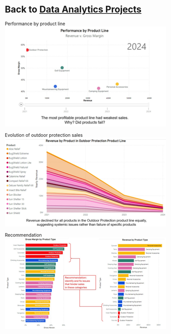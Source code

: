 # **Back to [Data Analytics Projects](<../../README.md>)**



Performance by product line\
![](<Performance by product line.jpg>)

Evolution of outdoor protection sales\
![](<Evolution of Outdoor Protection sales.jpg>)

Recommendation\
![](<Recommendation.jpg>)